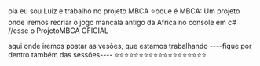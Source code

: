 ola eu sou Luiz e trabalho no projeto MBCA
⭐oque é MBCA:
Um projeto onde iremos recriar o jogo mancala 
antigo da Africa no console em c#
//esse o ProjetoMBCA OFICIAL

aqui onde iremos postar as vesões, que estamos trabalhando
----fique por dentro também das sessões----
⭐⭐⭐⭐⭐⭐⭐⭐⭐⭐⭐⭐⭐⭐⭐⭐⭐⭐⭐

<!---
ProjetoMBCA/ProjetoMBCA is a ✨ special ✨ repository because its `README.md` (this file) appears on your GitHub profile.
You can click the Preview link to take a look at your changes.
--->
